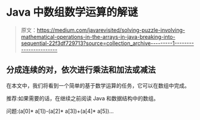 # Java 中数组数学运算的解谜

> 原文：<https://medium.com/javarevisited/solving-puzzle-involving-mathematical-operations-in-the-arrays-in-java-breaking-into-sequential-22f3df729713?source=collection_archive---------1----------------------->

## 分成连续的对，依次进行乘法和加法或减法

在本文中，我们将看到一个简单的基于数学运算的任务，它可以在数组中完成。

推荐:如果需要的话，在继续之前阅读 Java 和数据结构中的数组。

问题:(a[0]* a[1])-(a[2]* a[3])+(a[4]* a[5])…